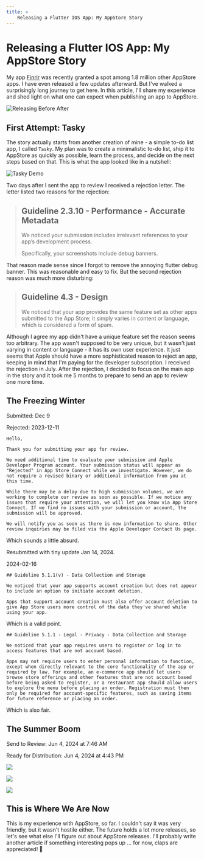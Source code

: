```yaml
---
title: >
    Releasing a Flutter IOS App: My AppStore Story
---
```


# Releasing a Flutter IOS App: My AppStore Story

My app [Finrir](https://apps.apple.com/us/app/finrir/id6472634631) was recently granted a spot among 1.8 million other AppStore apps. I have even released a few updates afterward. But I've walked a surprisingly long journey to get here. In this article, I'll share my experience and shed light on what one can expect when publishing an app to AppStore.

![Releasing Before After](thumb.png)

## First Attempt: Tasky

The story actually starts from another creation of mine - a simple to-do list app, I called `Tasky`. My plan was to create a minimalistic to-do list, ship it to AppStore as quickly as possible, learn the process, and decide on the next steps based on that. This is what the app looked like in a nutshell:

![Tasky Demo](tasky-demo.gif)

Two days after I sent the app to review I received a rejection letter. The letter listed two reasons for the rejection:

> ## Guideline 2.3.10 - Performance - Accurate Metadata
> 
> We noticed your submission includes irrelevant references to your app’s development process. 
> 
> Specifically, your screenshots include debug banners.


That reason made sense since I forgot to remove the annoying flutter debug banner. This was reasonable and easy to fix. But the second rejection reason was much more disturbing:

> ## Guideline 4.3 - Design
> 
> We noticed that your app provides the same feature set as other apps submitted to the App Store; it simply varies in content or language, which is considered a form of spam.

Although I agree my app didn't have a unique feature set the reason seems too arbitrary. The app wasn't supposed to be very unique, but it wasn't just varying in content or language - it has its own user experience. It just seems that Apple should have a more sophisticated reason to reject an app, keeping in mind that I'm paying for the developer subscription. I received the rejection in July. After the rejection, I decided to focus on the main app in the story and it took me 5 months to prepare to send an app to review one more time.

## The Freezing Winter

Submitted: Dec 9

Rejected: 2023-12-11

```
Hello,

Thank you for submitting your app for review.

We need additional time to evaluate your submission and Apple Developer Program account. Your submission status will appear as "Rejected" in App Store Connect while we investigate. However, we do not require a revised binary or additional information from you at this time.

While there may be a delay due to high submission volumes, we are working to complete our review as soon as possible. If we notice any issues that require your attention, we will let you know via App Store Connect. If we find no issues with your submission or account, the submission will be approved.

We will notify you as soon as there is new information to share. Other review inquiries may be filed via the Apple Developer Contact Us page.
```

Which sounds a little absurd.

Resubmitted with tiny update Jan 14, 2024.

2024-02-16

```
## Guideline 5.1.1(v) - Data Collection and Storage

We noticed that your app supports account creation but does not appear to include an option to initiate account deletion. 

Apps that support account creation must also offer account deletion to give App Store users more control of the data they've shared while using your app.
```

Which is a valid point.

```
## Guideline 5.1.1 - Legal - Privacy - Data Collection and Storage

We noticed that your app requires users to register or log in to access features that are not account based.

Apps may not require users to enter personal information to function, except when directly relevant to the core functionality of the app or required by law. For example, an e-commerce app should let users browse store offerings and other features that are not account based before being asked to register, or a restaurant app should allow users to explore the menu before placing an order. Registration must then only be required for account-specific features, such as saving items for future reference or placing an order.
```

Which is also fair.

## The Summer Boom

Send to Review: Jun 4, 2024 at 7:46 AM

Ready for Distribution: Jun 4, 2024 at 4:43 PM

![](v1.0.png)

![](v1.1.png)

![](v1.2.png)

## This is Where We Are Now

This is my experience with AppStore, so far. I couldn't say it was very friendly, but it wasn't hostile either. The future holds a lot more releases, so let's see what else I'll figure out about AppStore releases. I'll probably write another article if something interesting pops up ... for now, claps are appreciated! 👏
